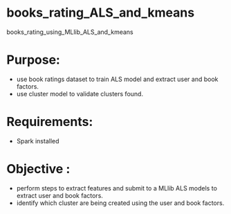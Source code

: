 # books_rating_ALS_and_kmeans
books_rating_using_MLlib_ALS_and_kmeans

# Purpose:
- use book ratings dataset to train ALS model and extract user and book factors.
- use cluster model to validate clusters found.

# Requirements:
- Spark installed

# Objective :
- perform steps to extract features and submit to a MLlib ALS models to extract user and book factors.
- identify which cluster are being created using the user and book factors.